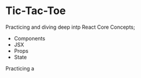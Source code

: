 # Tic-Tac-Toe

Practicing and diving deep intp React Core Concepts; 
- Components
- JSX
- Props
- State

Practicing a




